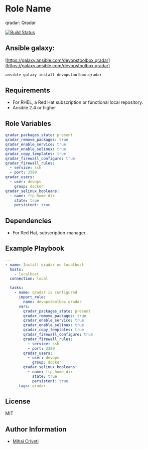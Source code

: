 Role Name
=========

qradar: Qradar

[![Build Status](https://travis-ci.org/cmihai-ansible/qradar.svg?branch=master)](https://travis-ci.org/cmihai-ansible/qradar)

Ansible galaxy:
---------------

[https://galaxy.ansible.com/devopstoolbox.qradar](https://galaxy.ansible.com/devopstoolbox.qradar)

```bash
ansible-galaxy install devopstoolbox.qradar
```

Requirements
------------

- For RHEL, a Red Hat subscription or functional local repository.
- Ansible 2.4 or higher

Role Variables
--------------

```yaml
qradar_packages_state: present
qradar_remove_packages: true
qradar_enable_service: true
qradar_enable_selinux: true
qradar_copy_templates: true
qradar_firewall_configure: true
qradar_firewall_rules:
  - service: ssh
  - port: 3389
qradar_users:
  - user: devops
    group: docker
qradar_selinux_booleans:
  - name: ftp_home_dir
    state: true
    persistent: true
```

Dependencies
------------

- For Red Hat, subscription-manager.

Example Playbook
----------------

```yaml
---
- name: Install qradar on localhost
  hosts:
    - localhost
  connection: local

  tasks:
    - name: qradar is configured
      import_role:
        name: devopstoolbox.qradar
      vars:
        qradar_packages_state: present
        qradar_remove_packages: true
        qradar_enable_service: true
        qradar_enable_selinux: true
        qradar_copy_templates: true
        qradar_firewall_configure: true
        qradar_firewall_rules:
          - service: ssh
          - port: 3389
        qradar_users:
          - user: devops
            group: docker
        qradar_selinux_booleans:
          - name: ftp_home_dir
            state: true
            persistent: true
      tags: qradar
```

License
-------

MIT

Author Information
------------------

- [Mihai Criveti](https://www.linkedin.com/in/crivetimihai)
